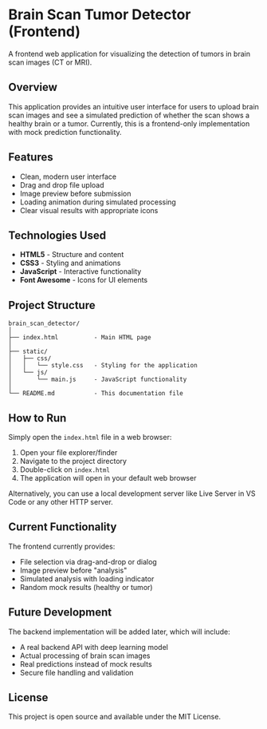 # Brain Scan Tumor Detector (Frontend)

A frontend web application for visualizing the detection of tumors in brain scan images (CT or MRI).

## Overview

This application provides an intuitive user interface for users to upload brain scan images and see a simulated prediction of whether the scan shows a healthy brain or a tumor. Currently, this is a frontend-only implementation with mock prediction functionality.

## Features

- Clean, modern user interface
- Drag and drop file upload
- Image preview before submission
- Loading animation during simulated processing
- Clear visual results with appropriate icons

## Technologies Used

- **HTML5** - Structure and content
- **CSS3** - Styling and animations
- **JavaScript** - Interactive functionality
- **Font Awesome** - Icons for UI elements

## Project Structure

```
brain_scan_detector/
│
├── index.html          - Main HTML page
│
├── static/
│   ├── css/
│   │   └── style.css   - Styling for the application
│   └── js/
│       └── main.js     - JavaScript functionality
│
└── README.md           - This documentation file
```

## How to Run

Simply open the `index.html` file in a web browser:

1. Open your file explorer/finder
2. Navigate to the project directory
3. Double-click on `index.html`
4. The application will open in your default web browser

Alternatively, you can use a local development server like Live Server in VS Code or any other HTTP server.

## Current Functionality

The frontend currently provides:
- File selection via drag-and-drop or dialog
- Image preview before "analysis"
- Simulated analysis with loading indicator
- Random mock results (healthy or tumor)

## Future Development

The backend implementation will be added later, which will include:
- A real backend API with deep learning model
- Actual processing of brain scan images
- Real predictions instead of mock results
- Secure file handling and validation

## License

This project is open source and available under the MIT License. 